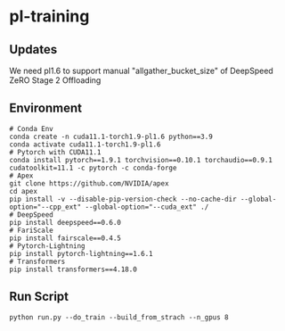 # pl-training
## Updates
  We need pl1.6 to support manual "allgather_bucket_size" of DeepSpeed ZeRO Stage 2 Offloading
## Environment
```shell
# Conda Env
conda create -n cuda11.1-torch1.9-pl1.6 python==3.9
conda activate cuda11.1-torch1.9-pl1.6
# Pytorch with CUDA11.1
conda install pytorch==1.9.1 torchvision==0.10.1 torchaudio==0.9.1 cudatoolkit=11.1 -c pytorch -c conda-forge
# Apex
git clone https://github.com/NVIDIA/apex
cd apex
pip install -v --disable-pip-version-check --no-cache-dir --global-option="--cpp_ext" --global-option="--cuda_ext" ./
# DeepSpeed
pip install deepspeed==0.6.0
# FariScale
pip install fairscale==0.4.5
# Pytorch-Lightning
pip install pytorch-lightning==1.6.1
# Transformers
pip install transformers==4.18.0
```

## Run Script
```shell
python run.py --do_train --build_from_strach --n_gpus 8
```
